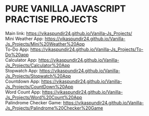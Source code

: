 <h1>PURE VANILLA JAVASCRIPT PRACTISE PROJECTS</h1>

Main link: https://vikaspundir24.github.io/Vanilla-Js_Projects/<br/>
Mini Weather App: https://vikaspundir24.github.io/Vanilla-Js_Projects/Mini%20Weather%20App<br/>
To-Do App: https://vikaspundir24.github.io/Vanilla-Js_Projects/To-Do%20app<br/>
Calculator App: https://vikaspundir24.github.io/Vanilla-Js_Projects/Calculator%20App<br/>
Stopwatch App: https://vikaspundir24.github.io/Vanilla-Js_Projects/Stopwatch%20App<br/>
Countdown App: https://vikaspundir24.github.io/Vanilla-Js_Projects/CountDown%20App<br/>
Word Count App: https://vikaspundir24.github.io/Vanilla-Js_Projects/Word%20Count%20App<br/>
Palindrome Checker Game: https://vikaspundir24.github.io/Vanilla-Js_Projects/Palindrome%20Checker%20Game<br/>
